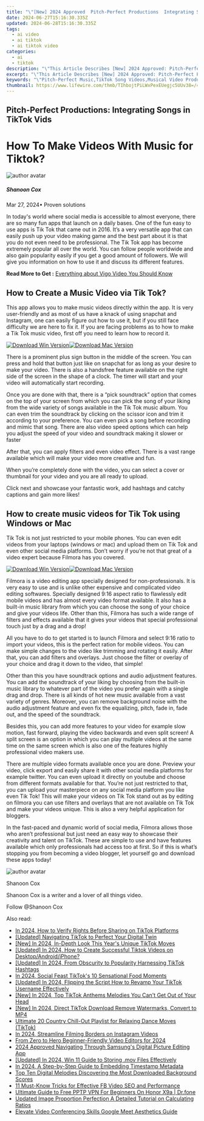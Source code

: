 ```yaml
---
title: "\"[New] 2024 Approved  Pitch-Perfect Productions  Integrating Songs in TikTok Vids\""
date: 2024-06-27T15:16:30.335Z
updated: 2024-06-28T15:16:30.335Z
tags:
  - ai video
  - ai tiktok
  - ai tiktok video
categories:
  - ai
  - tiktok
description: "\"This Article Describes [New] 2024 Approved: Pitch-Perfect Productions: Integrating Songs in TikTok Vids\""
excerpt: "\"This Article Describes [New] 2024 Approved: Pitch-Perfect Productions: Integrating Songs in TikTok Vids\""
keywords: "\"Pitch-Perfect Music,TikTok Song Videos,Musical Video Production,TikTok Audio Integration,Pop Songs for TikToks,Choreographed Music Videos,Engaging TikTok Content\""
thumbnail: https://www.lifewire.com/thmb/TIhbojtPiLWxPexEUegjc5UUv38=/400x300/filters:no_upscale():max_bytes(150000):strip_icc()/how-to-send-a-spotify-playlist-5201669-dc4feee2c4884280949cdb9c39614796.jpg
---
```


## Pitch-Perfect Productions: Integrating Songs in TikTok Vids

# How To Make Videos With Music for Tiktok?

![author avatar](https://images.wondershare.com/filmora/article-images/shannon-cox.jpg)

##### Shanoon Cox

 Mar 27, 2024• Proven solutions

 In today's world where social media is accessible to almost everyone, there are so many fun apps that launch on a daily bases. One of the fun easy to use apps is Tik Tok that came out in 2016\. It’s a very versatile app that can easily push up your video making game and the best part about it is that you do not even need to be professional. The Tik Tok app has become extremely popular all over the world. You can follow people worldwide and also gain popularity easily if you get a good amount of followers. We will give you information on how to use it and discuss its different features.

 **Read More to Get :** [Everything about Vigo Video You Should Know](https://tools.techidaily.com/wondershare/filmora/download/)

## How to Create a Music Video via Tik Tok?

 This app allows you to make music videos directly within the app. It is very user-friendly and as most of us have a knack of using snapchat and Instagram, one can easily figure out how to use it, but if you still face difficulty we are here to fix it. If you are facing problems as to how to make a Tik Tok music video, first off you need to learn how to record it.

[![Download Win Version](https://images.wondershare.com/filmora/guide/download-btn-win.jpg)](https://tools.techidaily.com/wondershare/filmora/download/)[![Download Mac Version](https://images.wondershare.com/filmora/guide/download-btn-mac.jpg)](https://tools.techidaily.com/wondershare/filmora/download/)

 There is a prominent plus sign button in the middle of the screen. You can press and hold that button just like on snapchat for as long as your desire to make your video. There is also a handsfree feature available on the right side of the screen in the shape of a clock. The timer will start and your video will automatically start recording.

 Once you are done with that, there is a “pick soundtrack” option that comes on the top of your screen from which you can pick the song of your liking from the wide variety of songs available in the Tik Tok music album. You can even trim the soundtrack by clicking on the scissor icon and trim it according to your preference. You can even pick a song before recording and mimic that song. There are also video speed options which can help you adjust the speed of your video and soundtrack making it slower or faster

 After that, you can apply filters and even video effect. There is a vast range available which will make your video more creative and fun.

 When you’re completely done with the video, you can select a cover or thumbnail for your video and you are all ready to upload.

 Click next and showcase your fantastic work, add hashtags and catchy captions and gain more likes!

## How to create music videos for Tik Tok using Windows or Mac

 Tik Tok is not just restricted to your mobile phones. You can even edit videos from your laptops (windows or mac) and upload them on Tik Tok and even other social media platforms. Don’t worry if you’re not that great of a video expert because Filmora has you covered.

[![Download Win Version](https://images.wondershare.com/filmora/guide/download-btn-win.jpg)](https://tools.techidaily.com/wondershare/filmora/download/)[![Download Mac Version](https://images.wondershare.com/filmora/guide/download-btn-mac.jpg)](https://tools.techidaily.com/wondershare/filmora/download/)

 Filmora is a video editing app specially designed for non-professionals. It is very easy to use and is unlike other expensive and complicated video editing softwares. Specially designed 9:16 aspect ratio to flawlessly edit mobile videos and has almost every video format available. It also has a built-in music library from which you can choose the song of your choice and give your videos life. Other than this, Filmora has such a wide range of filters and effects available that it gives your videos that special professional touch just by a drag and a drop!

 All you have to do to get started is to launch Filmora and select 9:16 ratio to import your videos, this is the perfect ration for mobile videos. You can make simple changes to the video like trimming and rotating it easily. After that, you can add filters and overlays. Just choose the filter or overlay of your choice and drag it down to the video, that simple!

 Other than this you have soundtrack options and audio adjustment features. You can add the soundtrack of your liking by choosing from the built-in music library to whatever part of the video you prefer again with a single drag and drop. There is all kinds of hot new music available from a vast variety of genres. Moreover, you can remove background noise with the audio adjustment feature and even fix the equalizing, pitch, fade in, fade out, and the speed of the soundtrack.

 Besides this, you can add more features to your video for example slow motion, fast forward, playing the video backwards and even split screen! A split screen is an option in which you can play multiple videos at the same time on the same screen which is also one of the features highly professional video makers use.

 There are multiple video formats available once you are done. Preview your video, click export and easily share it with other social media platforms for example twitter. You can even upload it directly on youtube and choose from different formats available for that. You’re not just restricted to that, you can upload your masterpiece on any social media platform you like even Tik Tok! This will make your videos on Tik Tok stand out as by editing on filmora you can use filters and overlays that are not available on Tik Tok and make your videos unique. This is also a very helpful application for bloggers.

 In the fast-paced and dynamic world of social media, Filmora allows those who aren’t professional but just need an easy way to showcase their creativity and talent on TikTok. These are simple to use and have features available which only professionals had access too at first. So if this is what’s stopping you from becoming a video blogger, let yourself go and download these apps today!

![author avatar](https://images.wondershare.com/filmora/article-images/shannon-cox.jpg)

Shanoon Cox

Shanoon Cox is a writer and a lover of all things video.

Follow @Shanoon Cox

<span class="atpl-alsoreadstyle">Also read:</span>
<div><ul>
<li><a href="https://tiktok-clips.techidaily.com/in-2024-how-to-verify-rights-before-sharing-on-tiktok-platforms/"><u>In 2024, How to Verify Rights Before Sharing on TikTok Platforms</u></a></li>
<li><a href="https://tiktok-clips.techidaily.com/updated-navigating-tiktok-to-perfect-your-digital-twin/"><u>[Updated] Navigating TikTok to Perfect Your Digital Twin</u></a></li>
<li><a href="https://tiktok-clips.techidaily.com/new-in-2024-in-depth-look-this-years-unique-tiktok-moves/"><u>[New] In 2024, In-Depth Look  This Year's Unique TikTok Moves</u></a></li>
<li><a href="https://tiktok-clips.techidaily.com/updated-in-2024-how-to-create-successful-tiktok-videos-on-desktopandroidiphone/"><u>[Updated] In 2024, How to Create Successful Tiktok Videos on Desktop/Android/iPhone?</u></a></li>
<li><a href="https://tiktok-clips.techidaily.com/updated-in-2024-from-obscurity-to-popularity-harnessing-tiktok-hashtags/"><u>[Updated] In 2024, From Obscurity to Popularity  Harnessing TikTok Hashtags</u></a></li>
<li><a href="https://tiktok-clips.techidaily.com/in-2024-social-feast-tiktoks-10-sensational-food-moments/"><u>In 2024, Social Feast  TikTok's 10 Sensational Food Moments</u></a></li>
<li><a href="https://tiktok-clips.techidaily.com/updated-in-2024-flipping-the-script-how-to-revamp-your-tiktok-username-effectively/"><u>[Updated] In 2024, Flipping the Script  How to Revamp Your TikTok Username Effectively</u></a></li>
<li><a href="https://tiktok-clips.techidaily.com/new-in-2024-top-tiktok-anthems-melodies-you-cant-get-out-of-your-head/"><u>[New] In 2024, Top TikTok Anthems  Melodies You Can't Get Out of Your Head</u></a></li>
<li><a href="https://tiktok-clips.techidaily.com/new-in-2024-direct-tiktok-download-remove-watermarks-convert-to-mp4/"><u>[New] In 2024, Direct TikTok Download  Remove Watermarks, Convert to MP4</u></a></li>
<li><a href="https://tiktok-clips.techidaily.com/ultimate-20-country-chill-out-playlist-for-relaxing-dance-moves-tiktok/"><u>Ultimate 20 Country Chill-Out Playlist for Relaxing Dance Moves (TikTok)</u></a></li>
<li><a href="https://instagram-videos.techidaily.com/in-2024-streamline-filming-borders-on-instagram-videos/"><u>In 2024, Streamline Filming  Borders on Instagram Videos</u></a></li>
<li><a href="https://ai-driven-video-production.techidaily.com/from-zero-to-hero-beginner-friendly-video-editors-for-2024/"><u>From Zero to Hero Beginner-Friendly Video Editors for 2024</u></a></li>
<li><a href="https://extra-skills.techidaily.com/2024-approved-navigating-through-samsungs-digital-picture-editing-app/"><u>2024 Approved  Navigating Through Samsung's Digital Picture Editing App</u></a></li>
<li><a href="https://screen-sharing-recording.techidaily.com/updated-in-2024-win-11-guide-to-storing-mov-files-effectively/"><u>[Updated] In 2024, Win 11 Guide to Storing .mov Files Effectively</u></a></li>
<li><a href="https://youtube-data.techidaily.com/24-a-step-by-step-guide-to-embedding-timestamp-metadata/"><u>In 2024, A Step-by-Step Guide to Embedding Timestamp Metadata</u></a></li>
<li><a href="https://sound-optimizing.techidaily.com/top-ten-digital-melodies-discovering-the-most-downloaded-background-scores/"><u>Top Ten Digital Melodies Discovering the Most Downloaded Background Scores</u></a></li>
<li><a href="https://facebook-video-files.techidaily.com/11-must-know-tricks-for-effective-fb-video-seo-and-performance/"><u>11 Must-Know Tricks for Effective FB Video SEO and Performance</u></a></li>
<li><a href="https://fake-location.techidaily.com/ultimate-guide-to-free-pptp-vpn-for-beginners-on-honor-x9a-drfone-by-drfone-virtual-android/"><u>Ultimate Guide to Free PPTP VPN For Beginners On Honor X9a | Dr.fone</u></a></li>
<li><a href="https://ai-driven-video-production.techidaily.com/updated-image-proportion-perfection-a-detailed-tutorial-on-calculating-ratios/"><u>Updated Image Proportion Perfection A Detailed Tutorial on Calculating Ratios</u></a></li>
<li><a href="https://screen-mirroring-recording.techidaily.com/elevate-video-conferencing-skills-google-meet-aesthetics-guide/"><u>Elevate Video Conferencing Skills  Google Meet Aesthetics Guide</u></a></li>
</ul></div>

<ins class="adsbygoogle"
      style="display:block"
      data-ad-client="ca-pub-7571918770474297"
      data-ad-slot="8358498916"
      data-ad-format="auto"
      data-full-width-responsive="true"></ins>